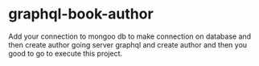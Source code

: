 # graphql-book-author

Add your connection to mongoo db to make connection on database and then create author going server graphql and create author and then you good to go to execute this project.
